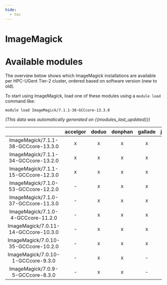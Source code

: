 ```yaml
---
hide:
  - toc
---
```


ImageMagick
===========

# Available modules


The overview below shows which ImageMagick installations are available per HPC-UGent Tier-2 cluster, ordered based on software version (new to old).

To start using ImageMagick, load one of these modules using a `module load` command like:

```shell
module load ImageMagick/7.1.1-38-GCCcore-13.3.0
```

*(This data was automatically generated on {{modules_last_updated}})*  

| |accelgor|doduo|donphan|gallade|joltik|shinx|skitty|
| :---: | :---: | :---: | :---: | :---: | :---: | :---: | :---: |
|ImageMagick/7.1.1-38-GCCcore-13.3.0|x|x|x|x|-|x|x|
|ImageMagick/7.1.1-34-GCCcore-13.2.0|x|x|x|x|x|x|x|
|ImageMagick/7.1.1-15-GCCcore-12.3.0|x|x|x|x|x|x|x|
|ImageMagick/7.1.0-53-GCCcore-12.2.0|-|x|x|x|-|-|-|
|ImageMagick/7.1.0-37-GCCcore-11.3.0|-|x|x|x|-|-|-|
|ImageMagick/7.1.0-4-GCCcore-11.2.0|-|x|x|x|-|-|-|
|ImageMagick/7.0.11-14-GCCcore-10.3.0|-|x|x|x|-|-|-|
|ImageMagick/7.0.10-35-GCCcore-10.2.0|-|x|x|x|-|-|-|
|ImageMagick/7.0.10-1-GCCcore-9.3.0|-|x|x|-|-|-|-|
|ImageMagick/7.0.9-5-GCCcore-8.3.0|-|x|x|-|-|-|-|
